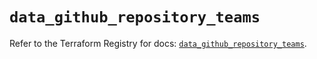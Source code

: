 # `data_github_repository_teams`

Refer to the Terraform Registry for docs: [`data_github_repository_teams`](https://registry.terraform.io/providers/integrations/github/5.44.0/docs/data-sources/repository_teams).
